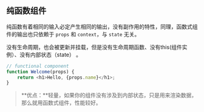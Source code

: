 ## 纯函数组件

纯函数有着相同的输入必定产生相同的输出，没有副作用的特性，同理，函数式组件的输出也只依赖于 `props` 和 `context`，与 `state` 无关。

没有生命周期，也会被更新并挂载，但是没有生命周期函数、没有this(组件实例）、没有内部状态（state） 。

```js
// functional component
function Welcome(props) {
    return <h1>Hello, {props.name}</h1>;
}
```

> **优点：**轻量，如果你的组件没有涉及到内部状态，只是用来渲染数据，那么就用函数式组件，性能较好。


